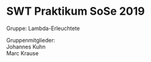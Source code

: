 # SWT Praktikum SoSe 2019

Gruppe: Lambda-Erleuchtete

Gruppenmitglieder:  
Johannes Kuhn  
Marc Krause 
 